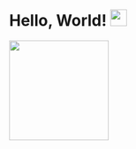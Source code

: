 # Hello, World! <img src="https://raw.githubusercontent.com/MartinHeinz/MartinHeinz/master/wave.gif" width="30px">



<img height="180em" src="https://github-readme-stats.vercel.app/api?username=halyssonJr&show_icons=true&hide_border=true&&count_private=true&include_all_commits=true" />

